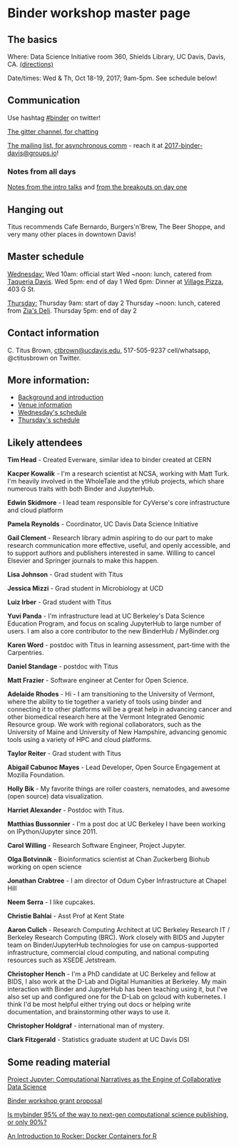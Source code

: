 # Binder workshop master page

## The basics

Where: Data Science Initiative room 360, Shields Library, UC Davis, Davis, CA. [(directions)](http://dsi.ucdavis.edu/directions.html)

Date/times: Wed & Th, Oct 18-19, 2017; 9am-5pm. See schedule below!

## Communication

Use hashtag [#binder](https://twitter.com/search?q=%23binder&src=typd) on twitter!

[The gitter channel, for chatting](https://gitter.im/jupyterhub/binder)

[The mailing list, for asynchronous comm](https://groups.io/g/2017-binder-davis/) - reach it at 2017-binder-davis@groups.io!

### Notes from all days

[Notes from the intro talks](https://hackmd.io/KwFgbAnGBMwMYFoDMTgQSCwCmCLQA4ATBMAMwENptgAjMARgAZgkg===#notes-and-links-from-workshop-attendees) and [from the breakouts on day one](https://hackmd.io/KwFgbAnGBMwMYFoDMTgQSCwCmCLQA4ATBMAMwENptgAjMARgAZgkg===#notes-from-break-out-sessions)

## Hanging out

Titus recommends Cafe Bernardo, Burgers'n'Brew, The Beer Shoppe, and very many other places in downtown Davis!

## Master schedule

[Wednesday:](https://hackmd.io/KwFgbAnGBMwMYFoDMTgQSCwCmCLQA4ATBMAMwENptgAjMARgAZgkg===?view)
Wed 10am: official start
Wed ~noon: lunch, catered from [Taqueria Davis](www.taqueriadavis.com).
Wed 5pm: end of day 1
Wed 6pm: Dinner at [Village Pizza](http://www.villagepizzagrill.biz/), 403 G St.

[Thursday:](https://hackmd.io/MwdgxgHArApgnFAtCAZsATIgLMKBDRAIxAEYTEATOMYSMLGUuIA=)
Thursday 9am: start of day 2
Thursday ~noon: lunch, catered from [Zia's Deli](https://www.ziasdeli.com).
Thursday 5pm: end of day 2

## Contact information

C. Titus Brown, ctbrown@ucdavis.edu, 517-505-9237 cell/whatsapp, @ctitusbrown on Twitter.

## More information:

* [Background and introduction](https://hackmd.io/GwDgTMAmCcCmDsBaaxbUQFhPMjsGNZEAjAQwGZIZJ8AzDeYIA===?both)
* [Venue information](https://hackmd.io/BwdgLGBMLAxgtAVgGYCMCG8zrAE3sOoiPAKamoBsYyikwAnCJEA=)
* [Wednesday's schedule](https://hackmd.io/KwFgbAnGBMwMYFoDMTgQSCwCmCLQA4ATBMAMwENptgAjMARgAZgkg===?view)
* [Thursday's schedule](https://hackmd.io/MwdgxgHArApgnFAtCAZsATIgLMKBDRAIxAEYTEATOMYSMLGUuIA=#pleas-for-documentation)

## Likely attendees

**Tim Head** - Created Everware, similar idea to binder created at CERN

**Kacper Kowalik** - I'm a research scientist at NCSA, working with Matt Turk. I'm heavily involved in the WholeTale and the ytHub projects, which share numerous traits with both Binder and JupyterHub.

**Edwin Skidmore** - I lead team responsible for CyVerse's core infrastructure and cloud platform

**Pamela Reynolds** - Coordinator, UC Davis Data Science Initiative

**Gail Clement** - Research library admin aspiring to do our part to make research communication  more effective, useful, and openly accessible, and to support authors and publishers interested in same. Willing to cancel Elsevier and Springer journals to make this happen.

**Lisa Johnson** - Grad student with Titus

**Jessica Mizzi** - Grad student in Microbiology at UCD

**Luiz Irber** - Grad student with Titus

**Yuvi Panda** - I'm infrastructure lead at UC Berkeley's Data Science Education Program, and focus on scaling JupyterHub to large number of users. I am also a core contributor to the new BinderHub / MyBinder.org

**Karen Word** - postdoc with Titus in learning assessment, part-time with the Carpentries.

**Daniel Standage** - postdoc with Titus

**Matt Frazier** - Software engineer at Center for Open Science.

**Adelaide Rhodes** - Hi - I am transitioning to the University of Vermont, where the ability to tie together a variety of tools using binder and connecting it to other platforms will be a great help in advancing cancer and other biomedical research here at the Vermont Integrated Genomic Resource group.  We work with regional collaborators, such as the University of Maine and University of New Hampshire, advancing genomic tools using a variety of HPC and cloud platforms.

**Taylor Reiter** - Grad student with Titus

**Abigail Cabunoc Mayes** - Lead Developer, Open Source Engagement at Mozilla Foundation.

**Holly Bik** - My favorite things are roller coasters, nematodes, and awesome (open source) data visualization.

**Harriet Alexander** - Postdoc with Titus.

**Matthias Bussonnier** - I'm a post doc at UC Berkeley I have been working on IPython/Jupyter since 2011.

**Carol Willing** - Research Software Engineer, Project Jupyter.

**Olga Botvinnik** - Bioinformatics scientist at Chan Zuckerberg Biohub working on open science

**Jonathan Crabtree** - I am director of Odum Cyber Infrastructure at Chapel Hill

**Neem Serra** - I like cupcakes.

**Christie Bahlai** - Asst Prof at Kent State

**Aaron Culich** - Research Computing Architect at UC Berkeley Research IT / Berkeley Research Computing (BRC). Work closely with BIDS and Jupyter team on Binder/JupyterHub technologies for use on campus-supported infrastructure, commercial cloud computing, and national computing resources such as XSEDE Jetstream.

**Christopher Hench** - I'm a PhD candidate at UC Berkeley and fellow at BIDS, I also work at the D-Lab and Digital Humanities at Berkeley. My main interaction with Binder and JupyterHub has been teaching using it, but I've also set up and configured one for the D-Lab on gcloud with kubernetes. I think I'd be most helpful either trying out docs or helping write documentation, and brainstorming other ways to use it.

**Christopher Holdgraf** - international man of mystery.

**Clark Fitzgerald** - Statistics graduate student at UC Davis DSI

## Some reading material

[Project Jupyter: Computational Narratives as the Engine of Collaborative Data Science](https://blog.jupyter.org/project-jupyter-computational-narratives-as-the-engine-of-collaborative-data-science-2b5fb94c3c58)

[Binder workshop grant proposal](http://ivory.idyll.org/blog/2016-mybinder-workshop-proposal.html)

[Is mybinder 95% of the way to next-gen computational science publishing, or only 90%?](http://ivory.idyll.org/blog/2016-mybinder.html)

[An Introduction to Rocker: Docker Containers for R](https://arxiv.org/abs/1710.03675)
